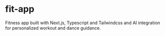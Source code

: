 # fit-app
Fitness app built with Next.js, Typescript and Tailwindcss and AI integration for personalized workout and dance guidance.
